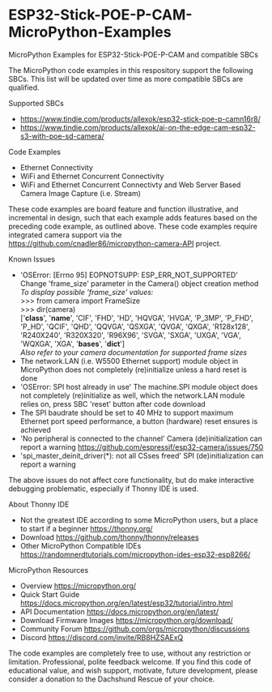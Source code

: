 # ESP32-Stick-POE-P-CAM-MicroPython-Examples
MicroPython Examples for ESP32-Stick-POE-P-CAM and compatible SBCs

The MicroPython code examples in this respository support the following SBCs.  This list will be updated over time as more compatible SBCs are qualified.

Supported SBCs
- https://www.tindie.com/products/allexok/esp32-stick-poe-p-camn16r8/
- https://www.tindie.com/products/allexok/ai-on-the-edge-cam-esp32-s3-with-poe-sd-camera/

Code Examples
- Ethernet Connectivity
- WiFi and Ethernet Concurrent Connectivity
- WiFi and Ethernet Concurrent Connectivty and Web Server Based Camera Image Capture (i.e. Stream)

These code examples are board feature and function illustrative, and incremental in design, such that each example adds features based on the preceding code example, as outlined above.  These code examples require integrated camera support via the https://github.com/cnadler86/micropython-camera-API project.

Known Issues
- 'OSError: [Errno 95] EOPNOTSUPP: ESP_ERR_NOT_SUPPORTED' Change 'frame_size' parameter in the Camera() object creation method
    <br><i>To display possible 'frame_size' values:</i><br>\>>> from camera import FrameSize
    <br>\>>> dir(camera)
    <br>['__class__', '__name__', 'CIF', 'FHD', 'HD', 'HQVGA', 'HVGA', 'P_3MP', 'P_FHD', 'P_HD', 'QCIF', 'QHD', 'QQVGA', 'QSXGA', 'QVGA', 'QXGA',
    'R128x128', 'R240X240', 'R320X320', 'R96X96', 'SVGA', 'SXGA', 'UXGA', 'VGA', 'WQXGA', 'XGA', '__bases__', '__dict__']<br>
    <i>Also refer to your camera documentation for supported frame sizes</i>
- The network.LAN (i.e. W5500 Ethernet support) module object in MicroPython does not completely (re)initialize unless a hard reset is done
- 'OSError: SPI host already in use' The machine.SPI module object does not completely (re)initialize as well, which the network.LAN module relies on, press SBC 'reset' button after code download
- The SPI baudrate should be set to 40 MHz to support maximum Ethernet port speed performance, a button (hardware) reset ensures is achieved
- 'No peripheral is connected to the channel' Camera (de)initialization can report a warning https://github.com/espressif/esp32-camera/issues/750
- 'spi_master_deinit_driver(*): not all CSses freed' SPI (de)initialization can report a warning

The above issues do not affect core functionality, but do make interactive debugging problematic, especially if Thonny IDE is used.

About Thonny IDE
- Not the greatest IDE according to some MicroPython users, but a place to start if a beginner https://thonny.org/
- Download https://github.com/thonny/thonny/releases
- Other MicroPython Compatible IDEs https://randomnerdtutorials.com/micropython-ides-esp32-esp8266/

MicroPython Resources
- Overview https://micropython.org/
- Quick Start Guide https://docs.micropython.org/en/latest/esp32/tutorial/intro.html
- API Documentation https://docs.micropython.org/en/latest/
- Download Firmware Images https://micropython.org/download/
- Community Forum https://github.com/orgs/micropython/discussions
- Discord https://discord.com/invite/RB8HZSAExQ

The code examples are completely free to use, without any restriction or limitation.  Professional, polite feedback welcome.  If you find this code of educational value, and wish support, motivate, future development, please consider a donation to the Dachshund Rescue of your choice.
